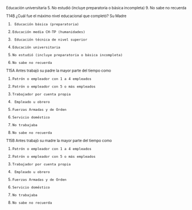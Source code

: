 <font size="1">

Educación universitaria
5.     No estudió (incluye preparatoria o básica incompleta)
9.     No sabe no recuerda

T14B ¿Cuál fue el máximo nivel educacional que completó?    Su Madre

1.      Educación básica (preparatoria)
2.     Educación media CH-TP (humanidades)
3.      Educación técnica de nivel superior
4.     Educación universitaria
5.     No estudió (incluye preparatoria o básica incompleta)
9.     No sabe no recuerda

T15A Antes trabajó su padre la mayor parte del tiempo como

1.     Patrón o empleador con 1 a 4 empleados
2.     Patrón o empleador con 5 o más empleados
3.     Trabajador por cuenta propia
4.      Empleado u obrero
5.     Fuerzas Armadas y de Orden
6.     Servicio doméstico
7.     No trabajaba
9.     No sabe no recuerda

T15B Antes trabajó su madre la mayor parte del tiempo como

1.     Patrón o empleador con 1 a 4 empleados
2.     Patrón o empleador con 5 o más empleados
3.     Trabajador por cuenta propia
4.      Empleado u obrero
5.     Fuerzas Armadas y de Orden
6.     Servicio doméstico
7.     No trabajaba
9.     No sabe no recuerda
</font>
